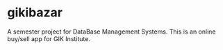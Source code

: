 # gikibazar
A semester project for DataBase Management Systems. This is an online buy/sell app for GIK Institute.
